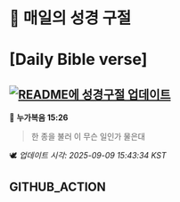 # 🙏 매일의 성경 구절
# [Daily Bible verse]
## [![README에 성경구절 업데이트](https://github.com/DONGSUKA/first_test/actions/workflows/update-readme-bible.yml/badge.svg)](https://github.com/DONGSUKA/first_test/actions/workflows/update-readme-bible.yml)
<!-- START_BIBLE_VERSE -->
📖 **누가복음 15:26**
> 한 종을 불러 이 무슨 일인가 물은대

🕊️ _업데이트 시각: 2025-09-09 15:43:34 KST_
  <!-- END_BIBLE_VERSE -->
## GITHUB_ACTION
